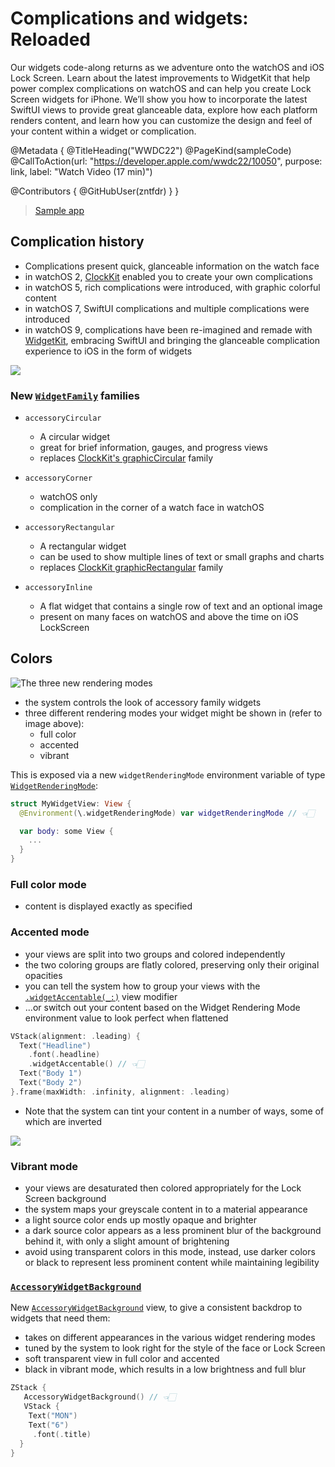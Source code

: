# Complications and widgets: Reloaded

Our widgets code-along returns as we adventure onto the watchOS and iOS Lock Screen. Learn about the latest improvements to WidgetKit that help power complex complications on watchOS and can help you create Lock Screen widgets for iPhone. We’ll show you how to incorporate the latest SwiftUI views to provide great glanceable data, explore how each platform renders content, and learn how you can customize the design and feel of your content within a widget or complication.

@Metadata {
   @TitleHeading("WWDC22")
   @PageKind(sampleCode)
   @CallToAction(url: "https://developer.apple.com/wwdc22/10050", purpose: link, label: "Watch Video (17 min)")

   @Contributors {
      @GitHubUser(zntfdr)
   }
}



> [Sample app](https://developer.apple.com/documentation/widgetkit/adding_widgets_to_the_lock_screen_and_watch_faces)

## Complication history

- Complications present quick, glanceable information on the watch face
- in watchOS 2, [ClockKit][cc] enabled you to create your own complications
- in watchOS 5, rich complications were introduced, with graphic colorful content
- in watchOS 7, SwiftUI complications and multiple complications were introduced
- in watchOS 9, complications have been re-imagined and remade with [WidgetKit][wk], embracing SwiftUI and bringing the glanceable complication experience to iOS in the form of widgets

![][watch-vs-lockscreen]

### New [`WidgetFamily`][WidgetFamily] families
- `accessoryCircular`
  - A circular widget
  - great for brief information, gauges, and progress views
  - replaces [ClockKit's graphicCircular][clkcomplicationfamily/graphiccircular] family

- `accessoryCorner`
  - watchOS only
  - complication in the corner of a watch face in watchOS

- `accessoryRectangular`
  - A rectangular widget
  - can be used to show multiple lines of text or small graphs and charts
  - replaces [ClockKit graphicRectangular][CLKComplicationFamily.graphicRectangular] family

- `accessoryInline`
  - A flat widget that contains a single row of text and an optional image
  - present on many faces on watchOS and above the time on iOS LockScreen

## Colors

![The three new rendering modes][rendering-modes]

- the system controls the look of accessory family widgets
- three different rendering modes your widget might be shown in (refer to image above):
  - full color
  - accented
  - vibrant

This is exposed via a new `widgetRenderingMode` environment variable of type [`WidgetRenderingMode`][widgetrenderingmode]:

```swift
struct MyWidgetView: View {
  @Environment(\.widgetRenderingMode) var widgetRenderingMode // 👈🏻

  var body: some View {
    ...
  }
}
```

### Full color mode

- content is displayed exactly as specified

### Accented mode

- your views are split into two groups and colored independently
- the two coloring groups are flatly colored, preserving only their original opacities
- you can tell the system how to group your views with the [`.widgetAccentable(_:)`][widgetaccentable(_:)] view modifier
- ...or switch out your content based on the Widget Rendering Mode environment value to look perfect when flattened

```swift
VStack(alignment: .leading) {
  Text("Headline")
    .font(.headline)
    .widgetAccentable() // 👈🏻
  Text("Body 1")
  Text("Body 2")
}.frame(maxWidth: .infinity, alignment: .leading)
```

- Note that the system can tint your content in a number of ways, some of which are inverted

![][tints]

### Vibrant mode  

- your views are desaturated then colored appropriately for the Lock Screen background
- the system maps your greyscale content in to a material appearance
- a light source color ends up mostly opaque and brighter
- a dark source color appears as a less prominent blur of the background behind it, with only a slight amount of brightening
- avoid using transparent colors in this mode, instead, use darker colors or black to represent less prominent content while maintaining legibility

### [`AccessoryWidgetBackground`][AccessoryWidgetBackground]

New [`AccessoryWidgetBackground`][AccessoryWidgetBackground] view, to give a consistent backdrop to widgets that need them:

- takes on different appearances in the various widget rendering modes
- tuned by the system to look right for the style of the face or Lock Screen
- soft transparent view in full color and accented
- black in vibrant mode, which results in a low brightness and full blur

```swift
ZStack {
   AccessoryWidgetBackground() // 👈🏻
   VStack {
    Text("MON")
    Text("6")
     .font(.title)
  }
}
```

[watch-vs-lockscreen]: WWDC22-10050-watch-vs-lockscreen
[rendering-modes]: WWDC22-10050-rendering-modes
[tints]: WWDC22-10050-tints
[AccessoryWidgetBackground]: https://developer.apple.com/documentation/widgetkit/accessorywidgetbackground
[widgetrenderingmode]: https://developer.apple.com/documentation/widgetkit/widgetrenderingmode
[cc]: https://developer.apple.com/documentation/clockkit
[wk]: https://developer.apple.com/documentation/WidgetKit
[WidgetFamily]: https://developer.apple.com/documentation/widgetkit/widgetfamily
[CLKComplicationFamily.graphicRectangular]: https://developer.apple.com/documentation/clockkit/clkcomplicationfamily/graphicrectangular
[clkcomplicationfamily/graphiccircular]: https://developer.apple.com/documentation/clockkit/clkcomplicationfamily/graphiccircular
[widgetaccentable(_:)]: https://developer.apple.com/documentation/widgetkit/accessorywidgetbackground/widgetaccentable(_:)